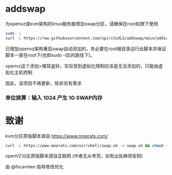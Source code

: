 # addswap

为openvz或kvm架构的linux服务器增加swap分区，请确保在root权限下使用

```bash
sudo -i 
curl -L https://raw.githubusercontent.com/spiritLHLS/addswap/main/addswap.sh -o addswap.sh && chmod +x addswap.sh && bash addswap.sh 
```

已增加openvz架构重启swap自动添加的，务必要在root根目录运行此脚本并保证脚本一直在root下(也即sudo -i后的路径下)。

openvz这个添加=掩耳盗铃，实际受到虚拟化限制应该是无法添加的，只能由虚拟化主机控制

因此，该项目不再更新，除非另有需求

### 单位换算：输入 1024 产生 1G SWAP内存

# 致谢

kvm分区原版脚本源自 https://www.moerats.com/

```bash
curl -L https://www.moerats.com/usr/shell/swap.sh -o swap.sh && chmod +x swap.sh && bash swap.sh
```

openVZ分区原版脚本源自互联网 (作者无从考究，如有出处麻烦告知)

由 @fscarmen 指导修改优化
